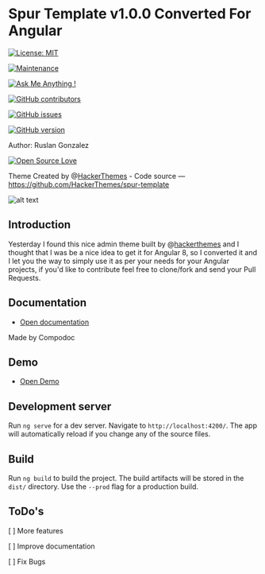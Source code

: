 # Spur Template v1.0.0 Converted For Angular

[![License: MIT](https://img.shields.io/badge/License-MIT-yellow.svg)](https://opensource.org/licenses/MIT)

[![Maintenance](https://img.shields.io/badge/Maintained%3F-yes-green.svg)](https://GitHub.com/ruslanguns/Spur-for-Angular/graphs/commit-activity)

[![Ask Me Anything !](https://img.shields.io/badge/Ask%20me-anything-1abc9c.svg)](https://github.com/ruslanguns)

[![GitHub contributors](https://img.shields.io/github/contributors/ruslanguns/Spur-for-Angular.svg)](https://GitHub.com/ruslanguns/Spur-for-Angular/graphs/contributors/)

[![GitHub issues](https://img.shields.io/github/issues/ruslanguns/Spur-for-Angular.svg)](https://GitHub.com/ruslanguns/Spur-for-Angular/issues/)

[![GitHub version](https://badge.fury.io/gh/ruslanguns%2FSpur-for-Angular.svg)](https://github.com/ruslanguns/Spur-for-Angular)

Author: Ruslan Gonzalez

[![Open Source Love](https://badges.frapsoft.com/os/v3/open-source.svg?v=103)](https://github.com/ruslanguns/Spur-for-Angular/)

Theme Created by @[HackerThemes](https://github.com/HackerThemes/) - Code source — https://github.com/HackerThemes/spur-template

![alt text](https://raw.githubusercontent.com/ruslanguns/Spur-for-Angular/master/spurAngular.png)

## Introduction
Yesterday I found this nice admin theme built by @[hackerthemes](https://hackerthemes.com/bootstrap-tools/) and I thought that I was be a nice idea to get it for Angular 8, so I converted it and I let you the way to simply use it as per your needs for your Angular projects, if you'd like to contribute feel free to clone/fork and send your Pull Requests.

## Documentation
* [Open documentation](https://ruslanguns.github.io/Spur-for-Angular/documentation/index.html)

Made by Compodoc

## Demo
* [Open Demo](https://ruslanguns.github.io/Spur-for-Angular/)

## Development server

Run `ng serve` for a dev server. Navigate to `http://localhost:4200/`. The app will automatically reload if you change any of the source files.

## Build

Run `ng build` to build the project. The build artifacts will be stored in the `dist/` directory. Use the `--prod` flag for a production build.

## ToDo's

[ ] More features

[ ] Improve documentation

[ ] Fix Bugs

